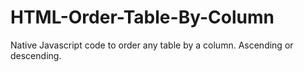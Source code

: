 # HTML-Order-Table-By-Column
Native Javascript code to order any table by a column. Ascending or descending.
